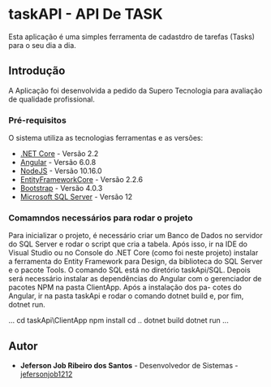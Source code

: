 # taskAPI - API De TASK
Esta aplicação é uma simples ferramenta de cadastdro de tarefas (Tasks) para o seu dia a dia.

## Introdução
A Aplicação foi desenvolvida a pedido da Supero Tecnologia para avaliação de qualidade profissional.

### Pré-requisitos

O sistema utiliza as tecnologias ferramentas e as versões:

* [.NET Core](https://github.com/dotnet/core) - Versão 2.2
* [Angular](https://angular.io/) - Versão 6.0.8
* [NodeJS](https://nodejs.org/en/) - Versão 10.16.0
* [EntityFrameworkCore](https://github.com/aspnet/EntityFrameworkCore) - Versão 2.2.6
* [Bootstrap](https://getbootstrap.com/) - Versão 4.0.3
* [Microsoft SQL Server](https://www.microsoft.com/pt-br/sql-server/) - Versão 12


### Comamndos necessários para rodar o projeto

Para inicializar o projeto, é necessário criar um Banco de Dados no servidor do SQL Server e rodar o script que cria a tabela. Após isso, 
ir na IDE do Visual Studio ou no Console do .NET Core (como foi neste projeto) instalar a ferramenta do Entity Framework para Design, da
biblioteca do SQL Server e o pacote Tools. O comando SQL está no diretório taskApi/SQL.
Depois será necessário instalar as dependências do Angular com o gerenciador de pacotes NPM na pasta ClientApp. Após a instalação dos pa-
cotes do Angular, ir na pasta taskApi e rodar o comando dotnet build e, por fim, dotnet run.

...
cd taskApi\ClientApp
npm install
cd ..
dotnet build
dotnet run
...

## Autor
* **Jeferson Job Ribeiro dos Santos** - Desenvolvedor de Sistemas - [jefersonjob1212](https://github.com/jefersonjob1212/)
